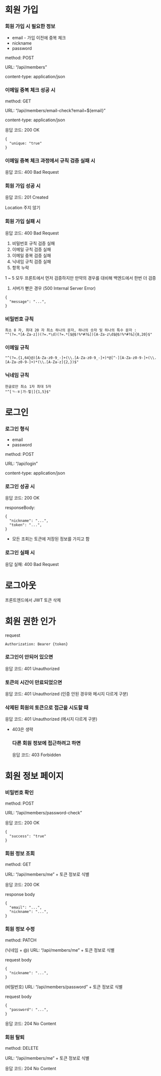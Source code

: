 # 회원 가입

### 회원 가입 시 필요한 정보

- email - 가입 이전에 중복 체크
- nickname
- password

method: POST

URL: “/api/members”

content-type: application/json

### 이메일 중복 체크 성공 시

method: GET

URL: “/api/members/email-check?email=${email}”

content-type: application/json

응답 코드: 200 OK

```
{
  "unique: "true"
}
```

### 이메일 중복 체크 과정에서 규칙 검증 실패 시

응답 코드: 400 Bad Request

### 회원 가입 성공 시

응답 코드: 201 Created

Location 주지 않기

### 회원 가입 실패 시

응답 코드: 400 Bad Request

1. 비밀번호 규칙 검증 실패
2. 이메일 규칙 검증 실패
3. 이메일 중복 검증 실패
4. 닉네임 규칙 검증 실패
5. 항목 누락

1 ~ 5 모두 프론트에서 먼저 검증하지만 만약의 경우를 대비해 백엔드에서 한번 더 검증

1. 서버가 뻗은 경우 (500 Internal Server Error)

```
{
  "message": "...",
}
```

### 비밀번호 규칙

```
최소 8 자, 최대 20 자 최소 하나의 문자, 하나의 숫자 및 하나의 특수 문자 :
"^(?=.*[A-Za-z])(?=.*\d)(?=.*[$@$!%*#?&])[A-Za-z\d$@$!%*#?&]{8,20}$"
```

### 이메일 규칙

```
"^(?=.{1,64}@)[A-Za-z0-9_-]+(\\.[A-Za-z0-9_-]+)*@[^-][A-Za-z0-9-]+(\\.[A-Za-z0-9-]+)*(\\.[A-Za-z]{2,})$"
```

### 닉네임 규칙

```
한글로만 최소 1자 최대 5자
"^[ㄱ-ㅎ|가-힣|]{1,5}$"
```

# 로그인

### 로그인 형식

- email
- password

method: POST

URL: “/api/login”

content-type: application/json

### 로그인 성공 시

응답 코드: 200 OK

responseBody:

```
{
  "nickname": "...",
  "token": "...",
}
```

- 모든 조회는 토큰에 저장된 정보를 가지고 함

### 로그인 실패 시

응답 실패: 400 Bad Request

# 로그아웃

프론트엔드에서 JWT 토큰 삭제

# 회원 권한 인가

request

```
Authorization: Bearer {token}
```

### 로그인이 안되어 있으면

응답 코드: 401 Unauthorized

### 토큰의 시간이 만료되었으면

응답 코드: 401 Unauthorized (인증 안된 경우와 메시지 다르게 구분)

### 삭제된 회원의 토큰으로 접근을 시도할 때

응답 코드: 401 Unauthorized (메시지 다르게 구분)

- 403은 생략

  ### 다른 회원 정보에 접근하려고 하면

  응답 코드: 403 Forbidden

# 회원 정보 페이지

### 비밀번호 확인

method: POST

URL: “/api/members/password-check”

응답 코드: 200 OK

```
{
  "success": "true"
}
```

### 회원 정보 조회

method: GET

URL: “/api/members/me” + 토큰 정보로 식별

응답 코드: 200 OK

response body

```
{
  "email": "...",
  "nickname": "...",
}
```

### 회원 정보 수정

method: PATCH

(닉네임 + @) URL: “/api/members/me” + 토큰 정보로 식별

request body

```
{
  "nickname": "...",
}
```

(비밀번호) URL: “/api/members/password” + 토큰 정보로 식별

request body

```
{
  "password": "...",
}
```

응답 코드: 204 No Content

### 회원 탈퇴

method: DELETE

URL: “/api/members/me” + 토큰 정보로 식별

응답 코드: 204 No Content
